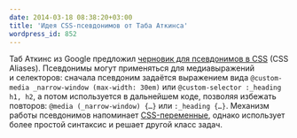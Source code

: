 ```yaml
---
date: 2014-03-18 08:38:20+03:00
title: 'Идея CSS-псевдонимов от Таба Аткинса'
wordpress_id: 852
---
```


Таб Аткинс из Google предложил [черновик для псевдонимов в CSS][1] (CSS Aliases). Псевдонимы могут применяться для медиавыражений и селекторов: сначала псевдоним задаётся выражением вида `@custom-media _narrow-window (max-width: 30em)` или `@custom-selector :_heading h1, h2`, а потом используется в дальнейшем коде, позволяя избежать повторов: `@media (_narrow-window) {…}` или `:_heading {…}`. Механизм работы псевдонимов напоминает [CSS-переменные][2], однако использует более простой синтаксис и решает другой класс задач.

[1]: http://tabatkins.github.io/specs/css-aliases/
[2]: http://web-standards.ru/news/530/
